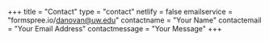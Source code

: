 +++
title = "Contact"
type = "contact"
netlify = false
emailservice = "formspree.io/danovan@uw.edu"
contactname = "Your Name"
contactemail = "Your Email Address"
contactmessage = "Your Message"
+++
